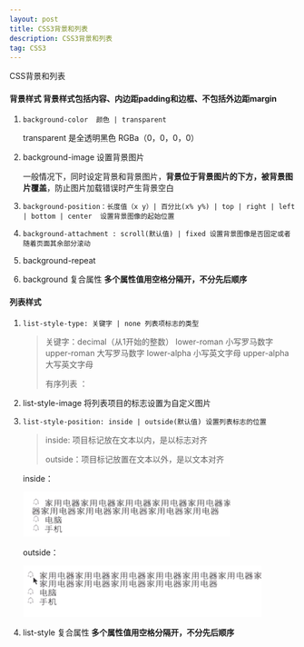 ```yaml
---
layout: post
title: CSS3背景和列表
description: CSS3背景和列表
tag: CSS3
---
```


CSS背景和列表

#### 背景样式   背景样式包括内容、内边距padding和边框、不包括外边距margin

1. `background-color  颜色 | transparent `

   transparent 是全透明黑色 RGBa（0，0，0，0）

2. background-image 设置背景图片

   一般情况下，同时设定背景和背景图片，**背景位于背景图片的下方，被背景图片覆盖**，防止图片加载错误时产生背景空白

3. `background-position：长度值（x y）| 百分比(x% y%) | top | right | left | bottom | center  设置背景图像的起始位置`

4. `background-attachment : scroll(默认值) | fixed 设置背景图像是否固定或者随着页面其余部分滚动`

5. background-repeat 

6. background 复合属性 **多个属性值用空格分隔开，不分先后顺序**

#### 列表样式

1. `list-style-type: 关键字 | none 列表项标志的类型`

   > 关键字：decimal（从1开始的整数） lower-roman 小写罗马数字 upper-roman 大写罗马数字   lower-alpha 小写英文字母 upper-alpha 大写英文字母
   >
   > 有序列表 ：

2. list-style-image 将列表项目的标志设置为自定义图片

3. `list-style-position: inside | outside(默认值) 设置列表标志的位置`

   > inside: 项目标记放在文本以内，是以标志对齐
   >
   > outside：项目标记放置在文本以外，是以文本对齐

   inside：

   ![inside](/images/article/CSS2.PNG)

   outside：

   ![outside](/images/article/CSS1.PNG)

4. list-style 复合属性 **多个属性值用空格分隔开，不分先后顺序**